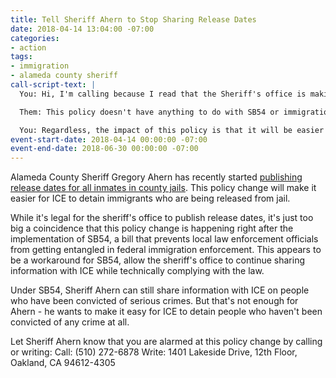 ```yaml
---
title: Tell Sheriff Ahern to Stop Sharing Release Dates
date: 2018-04-14 13:04:00 -07:00
categories:
- action
tags:
- immigration
- alameda county sheriff
call-script-text: |
  You: Hi, I'm calling because I read that the Sheriff's office is making inmate release dates public. I'm concerned that this is going to make it easier for ICE to detain people. Please let the Sheriff know that he should reverse this policy.

  Them: This policy doesn't have anything to do with SB54 or immigration. It's just about transparency.

  You: Regardless, the impact of this policy is that it will be easier for ICE to use your office's resources to detain and deport immigrants in our community, even if they haven't committed any crimes. Can you share my message with the Sheriff?
event-start-date: 2018-04-14 00:00:00 -07:00
event-end-date: 2018-06-30 00:00:00 -07:00
---
```


Alameda County Sheriff Gregory Ahern has recently started [publishing release dates for all inmates in county jails](https://www.eastbayexpress.com/SevenDays/archives/2018/04/03/alameda-county-sheriffs-office-decision-to-make-inmate-release-dates-public-stirs-concern-among-immigrant-rights-advocates). This policy change will make it easier for ICE to detain immigrants who are being released from jail. 

While it's legal for the sheriff's office to publish release dates, it's just too big a coincidence that this policy change is happening right after the implementation of SB54, a bill that prevents local law enforcement officials from getting entangled in federal immigration enforcement. This appears to be a workaround for SB54, allow the sheriff's office to continue sharing information with ICE while technically complying with the law.

Under SB54, Sheriff Ahern can still share information with ICE on people who have been convicted of serious crimes. But that's not enough for Ahern - he wants to make it easy for ICE to detain people who haven't been convicted of any crime at all. 

Let Sheriff Ahern know that you are alarmed at this policy change by calling or writing: 
Call: (510) 272-6878
Write: 1401 Lakeside Drive, 12th Floor, Oakland, CA 94612-4305